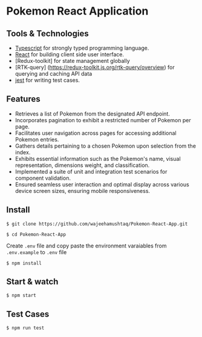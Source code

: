 # Pokemon React Application

## Tools & Technologies

- [Typescript](http://facebook.github.io/react) for strongly typed programming language.
- [React](http://facebook.github.io/react) for building client side user interface.
- [Redux-toolkit] for state management globally
- [RTK-query] (https://redux-toolkit.js.org/rtk-query/overview) for querying and caching API data
- [jest](https://jestjs.io/) for writing test cases.

## Features
- Retrieves a list of Pokemon from the designated API endpoint.
- Incorporates pagination to exhibit a restricted number of Pokemon per page.
- Facilitates user navigation across pages for accessing additional Pokemon entries.
- Gathers details pertaining to a chosen Pokemon upon selection from the index.
- Exhibits essential information such as the Pokemon's name, visual representation, dimensions weight, and classification.
- Implemented a suite of unit and integration test scenarios for component validation.
- Ensured seamless user interaction and optimal display across various device screen sizes, ensuring mobile responsiveness.

## Install
    $ git clone https://github.com/wajeehamushtaq/Pokemon-React-App.git

    $ cd Pokemon-React-App

Create `.env` file and copy paste the environment varaiables from `.env.example` to `.env` file

    $ npm install


## Start & watch

    $ npm start

## Test Cases

    $ npm run test
